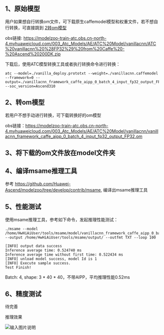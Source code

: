 ## 1、原始模型
用户如果想自行转换om文件，可下载原生caffemodel模型和权重文件，若不想自行转换，可直接跳到 [2转om模型](#转om模型) 

obs链接: https://modelzoo-train-atc.obs.cn-north-4.myhuaweicloud.com/003_Atc_Models/AE/ATC%20Model/vanillacnn/ATC%20vanillacnn%20%28FP32%29%20from%20Caffe%20-%20Ascend%20200DK.zip


下载后，使用ATC模型转换工具或者执行转换命令进行转换：
```
atc --model=./vanilla_deploy.prototxt --weight=./vanillacnn.caffemodel --framework=0 --output=./vanillacnn_framework_caffe_aipp_0_batch_4_input_fp32_output_FP32 --soc_version=Ascend310
```


## 2、转om模型
若用户不想手动进行转换，可下载转换好的om模型

obs链接：https://modelzoo-train-atc.obs.cn-north-4.myhuaweicloud.com/003_Atc_Models/AE/ATC%20Model/vanillacnn/vanillacnn_framework_caffe_aipp_0_batch_4_input_fp32_output_FP32.om


## 3、将下载的om文件放在model文件夹

## 4、编译msame推理工具
参考 https://github.com/Huawei-Ascend/modelzoo/tree/develop/contrib/msame, 编译出msame推理工具

## 5、性能测试
使用msame推理工具，参考如下命令，发起推理性能测试： 

```
./msame --model /home/HwHiAiUser/tools/msame/model/vanillacnn_framework_caffe_aipp_0_batch_4_input_fp32_output_FP32.om --output /home/HwHiAiUser/tools/msame/output/ --outfmt TXT --loop 100
```
```
[INFO] output data success
Inference average time: 0.524740 ms
Inference average time without first time: 0.522434 ms
[INFO] unload model success, model Id is 1
[INFO] Execute sample success.
Test Finish!
```
Batch: 4, shape: 3 * 40 * 40，不带AIPP，平均推理性能0.52ms

## 6、精度测试
待完善

推理效果

![输入图片说明](https://images.gitee.com/uploads/images/2020/1116/160149_83c721c6_8113712.jpeg "e269decb-5f25-4d8c-e4df-3fb98da9d306.jpg")